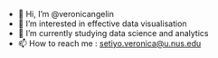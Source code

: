 - 👋 Hi, I’m @veronicangelin
- 👀 I’m interested in effective data visualisation
- 🌱 I’m currently studying data science and analytics
- 📫 How to reach me : setiyo.veronica@u.nus.edu

<!---
veronicangelin/veronicangelin is a ✨ special ✨ repository because its `README.md` (this file) appears on your GitHub profile.
You can click the Preview link to take a look at your changes.
--->
